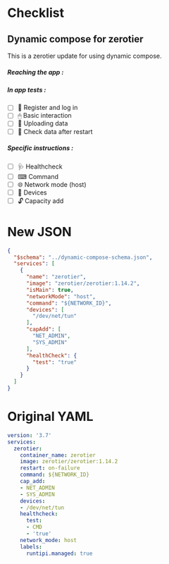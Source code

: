 # Checklist
## Dynamic compose for zerotier
This is a zerotier update for using dynamic compose.
##### Reaching the app :
##### In app tests :
- [ ] 📝 Register and log in
- [ ] 🖱 Basic interaction
- [ ] 🌆 Uploading data
- [ ] 🔄 Check data after restart
##### Specific instructions :
- [ ] 🩺 Healthcheck
- [ ] ⌨ Command
- [ ] 🌐 Network mode (host)
- [ ] 📱 Devices
- [ ] 🔓 Capacity add

# New JSON
```json
{
  "$schema": "../dynamic-compose-schema.json",
  "services": [
    {
      "name": "zerotier",
      "image": "zerotier/zerotier:1.14.2",
      "isMain": true,
      "networkMode": "host",
      "command": "${NETWORK_ID}",
      "devices": [
        "/dev/net/tun"
      ],
      "capAdd": [
        "NET_ADMIN",
        "SYS_ADMIN"
      ],
      "healthCheck": {
        "test": "true"
      }
    }
  ]
} 
```
# Original YAML
```yaml
version: '3.7'
services:
  zerotier:
    container_name: zerotier
    image: zerotier/zerotier:1.14.2
    restart: on-failure
    command: ${NETWORK_ID}
    cap_add:
    - NET_ADMIN
    - SYS_ADMIN
    devices:
    - /dev/net/tun
    healthcheck:
      test:
      - CMD
      - 'true'
    network_mode: host
    labels:
      runtipi.managed: true
 
```
